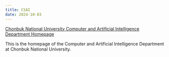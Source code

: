 ```yaml
---
title: CSAI
date: 2024-10-03
---
```


[Chonbuk National University Computer and Artificial Intelligence Department Homepage](https://csai.jbnu.ac.kr/csai/index.do)

<!--more-->

This is the homepage of the Computer and Artificial Intelligence Department at Chonbuk National University.
